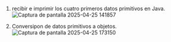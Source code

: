 1. recibir e imprimir los cuatro primeros datos primitivos en Java.
     ![Captura de pantalla 2025-04-25 141857](https://github.com/user-attachments/assets/e26b3bf5-5ba0-4137-83a1-185a3a418ae2)

3. Conversipon de datos primitivos a objetos.
     ![Captura de pantalla 2025-04-25 173150](https://github.com/user-attachments/assets/b05cd971-50de-40e2-9265-16cc14481d6d)
